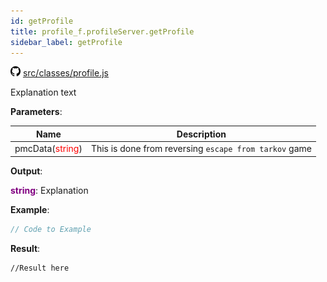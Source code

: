 ```yaml
---
id: getProfile
title: profile_f.profileServer.getProfile
sidebar_label: getProfile
---
```

![](/img/github.png) [src/classes/profile.js](https://github.com/TrustedSourceLeaks/LeakedServer/blob/master/src/classes/profile.js#L37)

Explanation text

**Parameters**:

Name  |   Description 
----------- |   -----------
pmcData(<font color="red">string</font>)  |   This is done from reversing `escape from tarkov` game


**Output**:

**<font color="purple">string</font>**: Explanation


**Example**:
```js
// Code to Example
```

**Result**:
```
//Result here
```